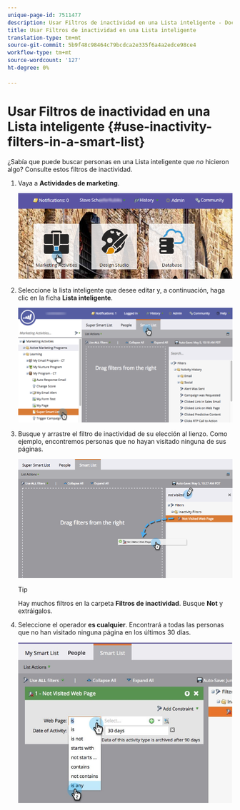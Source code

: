```yaml
---
unique-page-id: 7511477
description: Usar Filtros de inactividad en una Lista inteligente - Documentos de marketing - Documentación del producto
title: Usar Filtros de inactividad en una Lista inteligente
translation-type: tm+mt
source-git-commit: 5b9f48c98464c79bcdca2e335f6a4a2edce98ce4
workflow-type: tm+mt
source-wordcount: '127'
ht-degree: 0%

---
```



# Usar Filtros de inactividad en una Lista inteligente {#use-inactivity-filters-in-a-smart-list}

¿Sabía que puede buscar personas en una Lista inteligente que *no* hicieron algo? Consulte estos filtros de inactividad.

1. Vaya a **Actividades de marketing**.

   ![](assets/login-marketing-activities-3.png)

1. Seleccione la lista inteligente que desee editar y, a continuación, haga clic en la ficha **Lista inteligente**.

   ![](assets/smartlist-choose.png)

1. Busque y arrastre el filtro de inactividad de su elección al lienzo. Como ejemplo, encontremos personas que no hayan visitado ninguna de sus páginas.

   ![](assets/draginactivityfilter.png)

   >[!TIP]
   >
   >Hay muchos filtros en la carpeta **Filtros de inactividad**. Busque **Not** y extráigalos.

1. Seleccione el operador **es cualquier**. Encontrará a todas las personas que no han visitado ninguna página en los últimos 30 días.

   ![](assets/mysmartlist-people.jpg)
